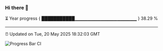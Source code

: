 ### Hi there 👋

⏳ Year progress { ███████████▁▁▁▁▁▁▁▁▁▁▁▁▁▁▁▁▁▁▁ } 38.29 %

---

⏰ Updated on Tue, 20 May 2025 18:32:03 GMT

![Progress Bar CI](https://github.com/liununu/liununu/workflows/Progress%20Bar%20CI/badge.svg)
